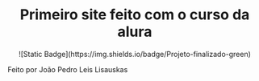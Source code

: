 <h1 align="center">Primeiro site feito com o curso da alura</h1>
<p align="center">![Static Badge](https://img.shields.io/badge/Projeto-finalizado-green)</p>

<p>Feito por João Pedro Leis Lisauskas</p>
